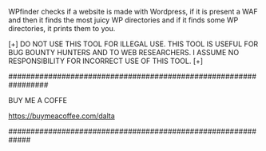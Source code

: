 WPfinder checks if a website is made with Wordpress, if it is present a WAF and then it finds the most juicy WP directories and if it finds some WP directories, it prints them to you.

[+] DO NOT USE THIS TOOL FOR ILLEGAL USE. THIS TOOL IS USEFUL FOR BUG BOUNTY HUNTERS AND TO WEB RESEARCHERS. I ASSUME NO RESPONSIBILITY FOR INCORRECT USE OF THIS TOOL. [+]

#################################################################

BUY ME A COFFE

https://buymeacoffee.com/dalta

#############################################################
